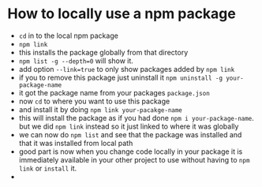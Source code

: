 # How to locally use a npm package

- `cd` in to the local npm package
- `npm link`
- this installs the package globally from that directory
- `npm list -g --depth=0` will show it. 
- add option `--link=true` to only show packages added by `npm link`
- if you to remove this package just uninstall it `npm uninstall -g your-package-name`
- it got the package name from your packages `package.json`
- now `cd` to where you want to use this package
- and install it by doing `npm link your-pacakge-name`
- this will install the package as if you had done `npm i your-package-name`. but we did `npm link` instead so it just linked to where it was globally
- we can now do `npm list` and see that the package was installed and that it was installed from local path
- good part is now when you change code locally in your package it is immediately available in your other project to use without having to `npm link` or `install` it.
- 